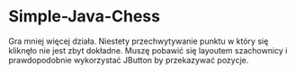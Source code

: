 # Simple-Java-Chess
Gra mniej więcej działa. Niestety przechwytywanie punktu w który się kliknęło nie jest zbyt dokładne.
Muszę pobawić się layoutem szachownicy i prawdopodobnie wykorzystać JButton by przekazywać pozycje.
